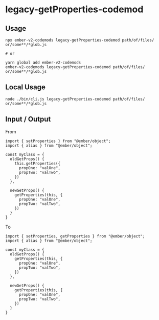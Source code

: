 # legacy-getProperties-codemod


## Usage

```
npx ember-v2-codemods legacy-getProperties-codemod path/of/files/ or/some**/*glob.js

# or

yarn global add ember-v2-codemods
ember-v2-codemods legacy-getProperties-codemod path/of/files/ or/some**/*glob.js
```

## Local Usage
```
node ./bin/cli.js legacy-getProperties-codemod path/of/files/ or/some**/*glob.js
```

## Input / Output

From
```
import { setProperties } from "@ember/object";
import { alias } from "@ember/object";

const myClass = {
  oldGetProps() {
    this.getProperties({
      propOne: "valOne",
      propTwo: "valTwo",
    })
  },

  newGetProps() {
    getProperties(this, {
      propOne: "valOne",
      propTwo: "valTwo",
    })
  }
}
```

To
```
import { setProperties, getProperties } from "@ember/object";
import { alias } from "@ember/object";

const myClass = {
  oldGetProps() {
    getProperties(this, {
      propOne: "valOne",
      propTwo: "valTwo",
    })
  },

  newGetProps() {
    getProperties(this, {
      propOne: "valOne",
      propTwo: "valTwo",
    })
  }
}
```

<!--FIXTURES_TOC_START-->
<!--FIXTURES_TOC_END-->

<!--FIXTURES_CONTENT_START-->
<!--FIXTURES_CONTENT_END-->